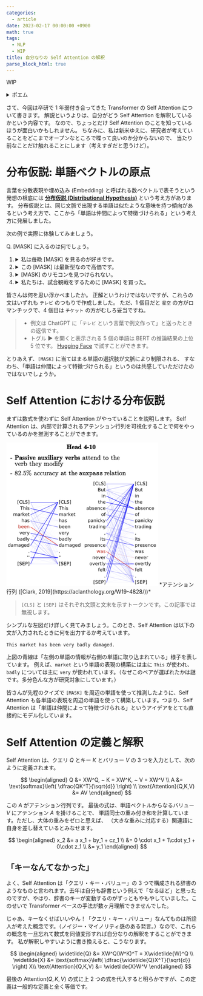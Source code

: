 ```yaml
---
categories:
  - article
date: 2023-02-17 00:00:00 +0900
math: true
tags:
  - NLP
  - WIP
title: 自分なりの Self Attention の解釈
parse_block_html: true
---
```


WIP

<details markdown="1">
<summary>ポエム</summary>
せっかくルールが存在しない個人サイトなので、たまにはブログのような話から入ってみます。

卒論第一稿を書き終えて、久しぶりに何も無い日を 2 日くらい過ごせたので、結構メンタルが回復した気がします。
しかし自分にはやらなければならないことがどうやら 2 つあるようです。
それは呼吸器内科に行くことと歯科に行くことです。

さっき「あるようです」と語尾をぼかしたのは、単純にめんどくさいからです。
家でボーッとしていたい怠惰な気持ち vs 病院に行かないと後悔する予感を対決させると怠惰が大差で勝利するので、
いつも症状が深刻になってから病院に行きます。
でもこの性格のおかげで散財する機会が減って、貯金が増えるという面もあるので悪いことばっかりってわけでもないです。
体調は悪いですが。

<!-- prettier-ignore -->
```html
<details markdown="1" open>
  <summary>ただのメモ</summary>
  `markdown="1"` を指定すると、details 内でもコードブロックとか使えるのね。（数年前に使った記憶あるけど）\
</details>
```

なんか、自分に飽きたのでさっさと本題に入ります。

</details>

さて、今回は卒研で 1 年弱付き合ってきた Transformer の Self Attention について書きます。
解説というよりは、自分がどう Self Attention を解釈しているかという内容です。
なので、ちょっとだけ Self Attention のことを知っているほうが面白いかもしれません。
ちなみに、私は新米ゆえに、研究者が考えていることをどこまでオープンなところで喋って良いのか分からないので、
当たり前なことだけ触れることにします（考えすぎだと思うけど）。

# 分布仮説: 単語ベクトルの原点

言葉を分散表現や埋め込み (Embedding) と呼ばれる数ベクトルで表そうという発想の根底には **[分布仮説 (Distributional Hypothesis)](https://aclweb.org/aclwiki/Distributional_Hypothesis)** という考え方があります。
分布仮説とは、同じ文脈で出現する単語は似たような意味を持つ傾向があるという考え方で、ここから「単語は仲間によって特徴づけられる」という考え方に発展しました。

次の例で実際に体験してみましょう。

Q. [MASK] に入るのは何でしょう。

1. <details markdown=1><summary>私は毎晩 [MASK] を見るのが好きです。</summary>

   1. 映画: 0.166
   2. テレビ: 0.151
   3. 夢: 0.101
   4. 鏡: 0.052
   5. 空: 0.038

   </details>

1. <details markdown=1><summary>この [MASK] は最新型なので高価です。</summary>

   1. モデル: 0.176
   2. エンジン: 0.099
   3. 機種: 0.070
   4. 車: 0.053
   5. カメラ: 0.028

   </details>

1. <details markdown=1><summary>[MASK] のリモコンを見つけられない。</summary>

   1. リモコン: 0.181
   2. テレビ: 0.093
   3. ロボット: 0.034
   4. 自分: 0.026
   5. カメラ: 0.023

   </details>

1. <details markdown=1><summary>私たちは、試合観戦をするために [MASK] を買った。</summary>

   1. チケット: 0.200
   2. 馬: 0.071
   3. 車: 0.033
   4. ユニフォーム: 0.019
   5. テレビ: 0.017

   </details>

皆さんは何を思い浮かべましたか。
正解というわけではないですが、これらの文はいずれも `テレビ` のつもりで作成しました。
ただ、1 個目だと `星空` の方がロマンチックで、4 個目は `チケット` の方がむしろ妥当ですね。

> - 例文は ChatGPT に「`テレビ` という言葉で例文作って」と送ったときの返信です。
> - トグル ▶ を開くと表示される 5 個の単語は BERT の推論結果の上位 5 位です。
>   [Hugging Face](https://huggingface.co/cl-tohoku/bert-base-japanese-whole-word-masking) で試すことができます。

とりあえず、`[MASK]` に当てはまる単語の選択肢が文脈により制限される、
すなわち、「単語は仲間によって特徴づけられる」というのは共感していただけたのではないでしょうか。

# Self Attention における分布仮説

まずは数式を使わずに Self Attention がやっていることを説明します。
Self Attention は、内部で計算されるアテンション行列を可視化することで何をやっているのかを推測することができます。

<img src="/assets/img/posts/attention.png" width="400px">
*アテンション行列 ([Clark, 2019](https://aclanthology.org/W19-4828/))*

> `[CLS]` と `[SEP]` はそれぞれ文頭と文末を示すトークンです。この記事では無視します。

シンプルな左図だけ詳しく見てみましょう。このとき、Self Attention は以下の文が入力されたときに何を出力するか考えています。

```
This market has been very badly damaged.
```

上図の青線は「左側の単語の情報が右側の単語に取り込まれている」様子を表しています。
例えば、`market` という単語の表現の構築には主に `This` が使われ、`badly` については主に `very` が使われています。（なぜこのペアが選ばれたかは謎です。多分色んな方が研究対象にしています。）

皆さんが先程のクイズで `[MASK]` を周辺の単語を使って推測したように、Self Attention も各単語の表現を周辺の単語を使って構築しています。つまり、Self Attention は「単語は仲間によって特徴づけられる」というアイデアをとても直接的にモデル化しています。

# Self Attention の定義と解釈

Self Attention は、クエリ $Q$ とキー $K$ とバリュー $V$ の 3 つを入力として、次のように定義されます。

$$
\begin{aligned}
  Q &= XW^Q, ~ K = XW^K, ~ V = XW^V \\
  A &= \text{softmax}\left( \dfrac{QK^T}{\sqrt{d}} \right) \\
  \text{Attention}(Q,K,V) &= AV
\end{aligned}
$$

この $A$ がアテンション行列です。
最後の式は、単語ベクトルからなるバリュー $V$ にアテンション $A$ を掛けることで、
単語同士の重み付き和を計算しています。ただし、大体の重みをゼロと思えば、
（大きな重みに対応する）関連語に自身を差し替えているとみなせます。

$$
\begin{aligned}
  x_2 &= a x_1 + by_1 + cz_1 \\
  &= 0 \cdot x_1 + 1\cdot y_1 + 0\cdot z_1 \\
  &= y_1
\end{aligned}
$$

## 「キーなんてなかった」

よく、Self Attention は「クエリ・キー・バリュー」の 3 つで構成される辞書のようなものと言われます。去年は自分も辞書という例えで「なるほど」と思ったのですが、やはり、辞書のキーが変動するのがずっともやもやしていました。このせいで Transformer ベースの手法が数ヶ月理解できませんでした。

じゃあ、キーなくせばいいやん！「クエリ・キー・バリュー」なんてものは所詮人が考えた概念です。（ノイジー・マイノリティ感のある発言。）なので、これらの概念を一旦忘れて数式を同値変形すれば自分なりの解釈をすることができます。
私が解釈しやすいように書き換えると、こうなります。

$$
\begin{aligned}
  \widetilde{Q} &= XW^Q(W^K)^T = X\widetilde{W}^Q \\
  \widetilde{X} &= \text{softmax}\left( \dfrac{\widetilde{Q}X^T}{\sqrt{d}} \right) X\\
  \text{Attention}(Q,K,V) &= \widetilde{X}W^V
\end{aligned}
$$

最後の $\text{Attention}(Q,K,V)$ の式に上 2 つの式を代入すると明らかですが、この定義は一般的な定義と全く等価です。

<!-- attention は nested dict -->
<!-- {This: {pos: noun, color: null}} -->

<!-- 私は、研究室の輪読で機械学習の手法だけでなく背景にある言語学にも触れました。
このおかげで、モデル自体ではなくモデルが何を実現したいのかを意識して -->
